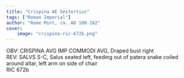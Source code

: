 ```yaml
---
title: "Crispina AE Sestertius"
tags: ["Roman Imperial"]
author: "Rome Mint, ca. AD 180-182"
cover:
    image: "crispina-ric-672b.png"
---
```


OBV: CRISPINA AVG IMP COMMODI AVG, Draped bust right  
REV: SALVS S-C, Salus seated left, feeding out of patera snake coiled around altar, left arm on side of chair  
RIC 672b